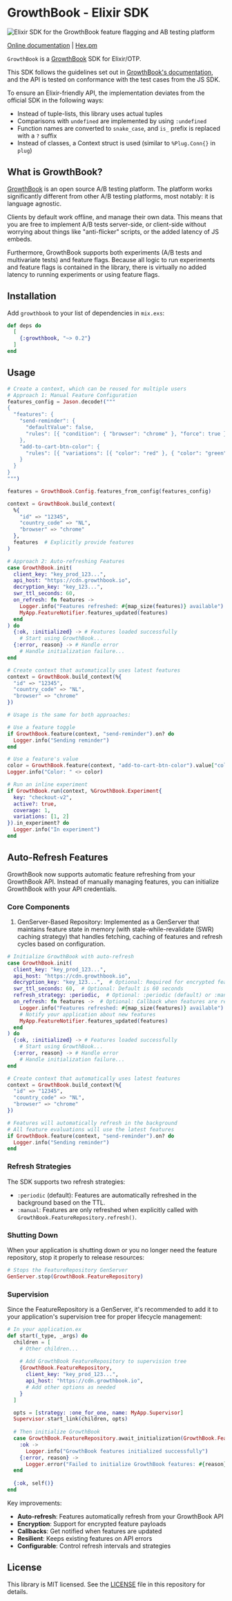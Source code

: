 # GrowthBook - Elixir SDK

![Elixir SDK for the GrowthBook feature flagging and AB testing platform](https://docs.growthbook.io/images/GrowthBook-hero-elixir.png)

[Online documentation](https://hexdocs.pm/growthbook) | [Hex.pm](https://hex.pm/packages/growthbook)

<!-- MDOC !-->

`GrowthBook` is a [GrowthBook](https://growthbook.io) SDK for Elixir/OTP.

This SDK follows the guidelines set out in [GrowthBook's documentation](https://docs.growthbook.io/lib/build-your-own), and the API is tested on conformance with the test cases from the JS SDK.

To ensure an Elixir-friendly API, the implementation deviates from the official SDK in the following ways:

- Instead of tuple-lists, this library uses actual tuples
- Comparisons with `undefined` are implemented by using `:undefined`
- Function names are converted to `snake_case`, and `is_` prefix is replaced with a `?` suffix
- Instead of classes, a Context struct is used (similar to `%Plug.Conn{}` in `plug`)

## What is GrowthBook?

[GrowthBook](https://www.growthbook.io) is an open source A/B testing platform. The platform works
significantly different from other A/B testing platforms, most notably: it is language agnostic.

Clients by default work offline, and manage their own data. This means that you are free to
implement A/B tests server-side, or client-side without worrying about things like "anti-flicker"
scripts, or the added latency of JS embeds.

Furthermore, GrowthBook supports both experiments (A/B tests and multivariate tests) and feature
flags. Because all logic to run experiments and feature flags is contained in the library, there
is virtually no added latency to running experiments or using feature flags.

## Installation

Add `growthbook` to your list of dependencies in `mix.exs`:

```elixir
def deps do
  [
    {:growthbook, "~> 0.2"}
  ]
end
```

## Usage

```elixir
# Create a context, which can be reused for multiple users
# Approach 1: Manual Feature Configuration
features_config = Jason.decode!("""
{
  "features": {
    "send-reminder": {
      "defaultValue": false,
      "rules": [{ "condition": { "browser": "chrome" }, "force": true }]
    },
    "add-to-cart-btn-color": {
      "rules": [{ "variations": [{ "color": "red" }, { "color": "green" }] }]
    }
  }
}
""")

features = GrowthBook.Config.features_from_config(features_config)

context = GrowthBook.build_context(
  %{
    "id" => "12345",
    "country_code" => "NL",
    "browser" => "chrome"
  },
  features  # Explicitly provide features
)

# Approach 2: Auto-refreshing Features
case GrowthBook.init(
  client_key: "key_prod_123...",
  api_host: "https://cdn.growthbook.io",
  decryption_key: "key_123...",
  swr_ttl_seconds: 60,
  on_refresh: fn features ->
    Logger.info("Features refreshed: #{map_size(features)} available")
    MyApp.FeatureNotifier.features_updated(features)
  end
) do
  {:ok, :initialized} -> # Features loaded successfully
    # Start using GrowthBook...
  {:error, reason} -> # Handle error
    # Handle initialization failure...
end

# Create context that automatically uses latest features
context = GrowthBook.build_context(%{
  "id" => "12345",
  "country_code" => "NL",
  "browser" => "chrome"
})

# Usage is the same for both approaches:

# Use a feature toggle
if GrowthBook.feature(context, "send-reminder").on? do
  Logger.info("Sending reminder")
end

# Use a feature's value
color = GrowthBook.feature(context, "add-to-cart-btn-color").value["color"]
Logger.info("Color: " <> color)

# Run an inline experiment
if GrowthBook.run(context, %GrowthBook.Experiment{
  key: "checkout-v2",
  active?: true,
  coverage: 1,
  variations: [1, 2]
}).in_experiment? do
  Logger.info("In experiment")
end
```

## Auto-Refresh Features

GrowthBook now supports automatic feature refreshing from your GrowthBook API. Instead of manually managing features, you can initialize GrowthBook with your API credentials.

### Core Components

1. GenServer-Based Repository: Implemented as a GenServer that maintains feature state in memory (with stale-while-revalidate (SWR) caching strategy) that handles fetching, caching of features and refresh cycles based on configuration.

```elixir
# Initialize GrowthBook with auto-refresh
case GrowthBook.init(
  client_key: "key_prod_123...",
  api_host: "https://cdn.growthbook.io",
  decryption_key: "key_123...",  # Optional: Required for encrypted features
  swr_ttl_seconds: 60,  # Optional: Default is 60 seconds
  refresh_strategy: :periodic,  # Optional: :periodic (default) or :manual
  on_refresh: fn features ->  # Optional: Callback when features are refreshed
    Logger.info("Features refreshed: #{map_size(features)} available")
    # Notify your application about new features
    MyApp.FeatureNotifier.features_updated(features)
  end
) do
  {:ok, :initialized} -> # Features loaded successfully
    # Start using GrowthBook...
  {:error, reason} -> # Handle error
    # Handle initialization failure...
end

# Create context that automatically uses latest features
context = GrowthBook.build_context(%{
  "id" => "12345",
  "country_code" => "NL",
  "browser" => "chrome"
})

# Features will automatically refresh in the background
# All feature evaluations will use the latest features
if GrowthBook.feature(context, "send-reminder").on? do
  Logger.info("Sending reminder")
end
```

### Refresh Strategies

The SDK supports two refresh strategies:

- `:periodic` (default): Features are automatically refreshed in the background based on the TTL.
- `:manual`: Features are only refreshed when explicitly called with `GrowthBook.FeatureRepository.refresh()`.

### Shutting Down

When your application is shutting down or you no longer need the feature repository, stop it properly to release resources:

```elixir
# Stops the FeatureRepository GenServer
GenServer.stop(GrowthBook.FeatureRepository)
```

### Supervision

Since the FeatureRepository is a GenServer, it's recommended to add it to your application's supervision tree for proper lifecycle management:

```elixir
# In your application.ex
def start(_type, _args) do
  children = [
    # Other children...
    
    # Add GrowthBook FeatureRepository to supervision tree
    {GrowthBook.FeatureRepository, 
      client_key: "key_prod_123...",
      api_host: "https://cdn.growthbook.io",
      # Add other options as needed
    }
  ]

  opts = [strategy: :one_for_one, name: MyApp.Supervisor]
  Supervisor.start_link(children, opts)
  
  # Then initialize GrowthBook
  case GrowthBook.FeatureRepository.await_initialization(GrowthBook.FeatureRepository, 5000) do
    :ok -> 
      Logger.info("GrowthBook features initialized successfully")
    {:error, reason} -> 
      Logger.error("Failed to initialize GrowthBook features: #{reason}")
  end
  
  {:ok, self()}
end
```

Key improvements:

- **Auto-refresh**: Features automatically refresh from your GrowthBook API
- **Encryption**: Support for encrypted feature payloads
- **Callbacks**: Get notified when features are updated
- **Resilient**: Keeps existing features on API errors
- **Configurable**: Control refresh intervals and strategies

## License

This library is MIT licensed. See the
[LICENSE](https://github.com/growthbook/growthbook-elixir/blob/main/LICENSE)
file in this repository for details.
